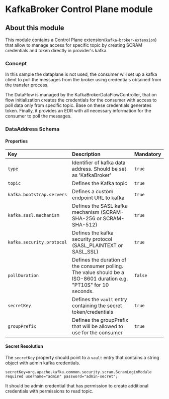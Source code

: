 # KafkaBroker Control Plane module

## About this module

This module contains a Control Plane extension(`kafka-broker-extension`) that allow to manage access for specific topic 
by creating SCRAM credentials and token directly in provider's kafka.

### Concept

In this sample the dataplane is not used, the consumer will set up a kafka client to poll the messages from the broker 
using credentials obtained from the transfer process.

The DataFlow is managed by the KafkaBrokerDataFlowController, that on flow initialization creates the credentials for 
the consumer with access to poll data only from specific topic. Base on these credentials generates token. Finally, it 
provides an EDR with all necessary information for the consumer to poll the messages.


### DataAddress Schema

#### Properties

| Key                       | Description                                                                                                         | Mandatory |
|:--------------------------|:--------------------------------------------------------------------------------------------------------------------|-----------|
| `type`                    | Identifier of kafka data address. Should be set as 'KafkaBroker'                                                    | `true`    |
| `topic`                   | Defines the Kafka topic                                                                                             | `true`    |
| `kafka.bootstrap.servers` | Defines a custom endpoint URL to kafka                                                                              | `true`    |
| `kafka.sasl.mechanism`    | Defines the SASL kafka mechanism (SCRAM-SHA-256 or SCRAM-SHA-512)                                                   | `true`    |
| `kafka.security.protocol` | Defines the kafka  security protocol (SASL_PLAINTEXT or SASL_SSL)                                                   | `true`    |
| `pollDuration`            | Defines the duration of the consumer polling. The value should be a ISO-8601 duration e.g. "PT10S" for 10 seconds.  | `false`   |
| `secretKey`               | Defines the `vault` entry containing the secret token/credentials                                                   | `true`    |
| `groupPrefix`             | Defines the groupPrefix that will be allowed to use for the consumer                                                | `true`    |

#### Secret Resolution

The `secretKey` property should point to a `vault` entry that contains a string object with admin kafka credentials.

  ```
secretKey=org.apache.kafka.common.security.scram.ScramLoginModule required username="admin" password="admin-secret";
  ```
It should be admin credential that has permission to create additional credentials with permissions to read topic.



